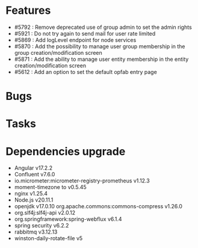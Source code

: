 
# Features

- #5792 : Remove deprecated use of group admin to set the admin rights
- #5921 : Do not try again to send mail for user rate limited
- #5869 : Add logLevel endpoint for node services
- #5870 : Add the possibility to manage user group membership in the group creation/modification screen
- #5871 : Add the ability to manage user entity membership in the entity creation/modification screen
- #5612 : Add an option to set the default opfab entry page
  
# Bugs


# Tasks


# Dependencies upgrade

- Angular v17.2.2
- Confluent v7.6.0
- io.micrometer:micrometer-registry-prometheus v1.12.3
- moment-timezone to v0.5.45
- nginx v1.25.4
- Node.js v20.11.1
- openjdk v17.0.10
  org.apache.commons:commons-compress v1.26.0
- org.slf4j:slf4j-api v2.0.12
- org.springframework:spring-webflux v6.1.4
- spring security v6.2.2
- rabbitmq v3.12.13
- winston-daily-rotate-file  v5 


